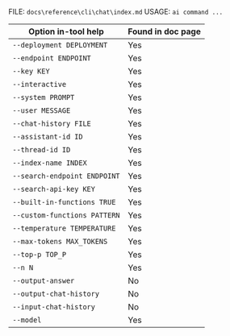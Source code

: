 ﻿FILE: `docs\reference\cli\chat\index.md`
USAGE: `ai command ...`

| Option in-tool help | Found in doc page |
|---------------------|------------------|
| `--deployment DEPLOYMENT` | Yes |
| `--endpoint ENDPOINT` | Yes |
| `--key KEY` | Yes |
| `--interactive` | Yes |
| `--system PROMPT` | Yes |
| `--user MESSAGE` | Yes |
| `--chat-history FILE` | Yes |
| `--assistant-id ID` | Yes |
| `--thread-id ID` | Yes |
| `--index-name INDEX` | Yes |
| `--search-endpoint ENDPOINT` | Yes |
| `--search-api-key KEY` | Yes |
| `--built-in-functions TRUE` | Yes |
| `--custom-functions PATTERN` | Yes |
| `--temperature TEMPERATURE` | Yes |
| `--max-tokens MAX_TOKENS` | Yes |
| `--top-p TOP_P` | Yes |
| `--n N` | Yes |
| `--output-answer` | No |
| `--output-chat-history` | No |
| `--input-chat-history` | No |
| `--model` | Yes |